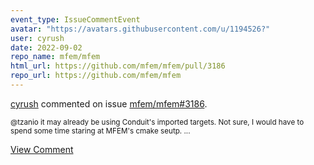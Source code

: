 ```yaml
---
event_type: IssueCommentEvent
avatar: "https://avatars.githubusercontent.com/u/1194526?"
user: cyrush
date: 2022-09-02
repo_name: mfem/mfem
html_url: https://github.com/mfem/mfem/pull/3186
repo_url: https://github.com/mfem/mfem
---
```


<a href='https://github.com/cyrush' target='_blank'>cyrush</a> commented on issue <a href='https://github.com/mfem/mfem/pull/3186' target='_blank'>mfem/mfem#3186</a>.

<small>@tzanio it may already be using Conduit's imported targets. Not sure, I would have to spend some time staring at MFEM's cmake seutp. ...</small>

<a href='https://github.com/mfem/mfem/pull/3186' target='_blank'>View Comment</a>